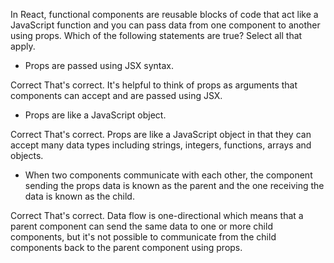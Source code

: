 In React, functional components are reusable blocks of code that act like a JavaScript function and you can pass data from one component to another using props. Which of the following statements are true? Select all that apply. 
     


-   Props are passed using JSX syntax.

Correct
That's correct. It's helpful to think of props as arguments that components can accept and are passed using JSX.


-  Props are like a JavaScript object.

Correct
That's correct. Props are like a JavaScript object in that they can accept many data types including strings, integers, functions, arrays and objects.     


-   When two components communicate with each other, the component sending the props data is known as the parent and the one receiving the data is known as the child.   

Correct
That's correct. Data flow is one-directional which means that a parent component can send the same data to one or more child components, but it's not possible to communicate from the child components back to the parent component using props.     
